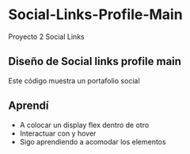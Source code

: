 # Social-Links-Profile-Main
Proyecto 2 Social Links

## Diseño de Social links profile main
Este código muestra un portafolio social 

## Aprendí
- A colocar un display flex dentro de otro 
- Interactuar con <a> y hover
- Sigo aprendiendo a acomodar los elementos 